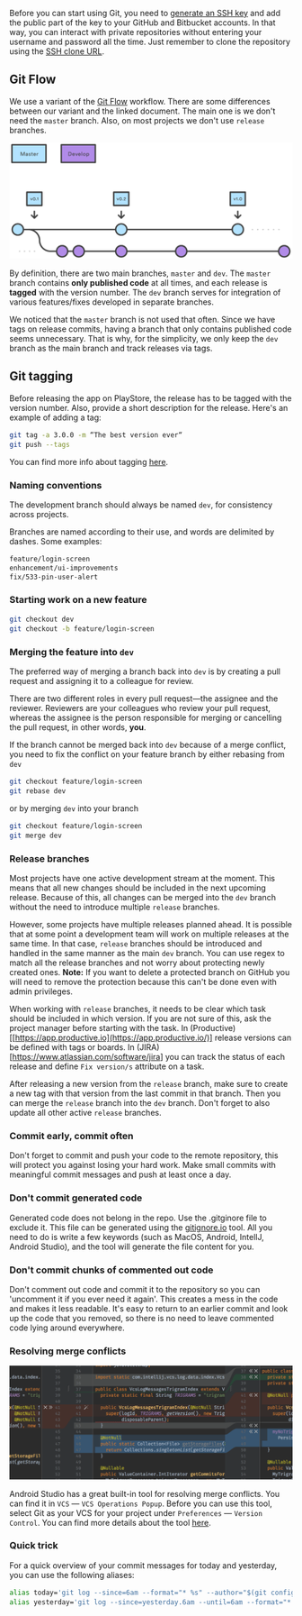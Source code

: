 Before you can start using Git, you need to [generate an SSH key](https://help.github.com/articles/generating-ssh-keys/) and add the public part of the key to your GitHub and Bitbucket accounts.
In that way, you can interact with private repositories without entering your username and password all the time.
Just remember to clone the repository using the [SSH clone URL](https://help.github.com/articles/which-remote-url-should-i-use/#cloning-with-ssh).

## Git Flow

We use a variant of the [Git Flow](https://www.atlassian.com/git/tutorials/comparing-workflows/gitflow-workflow) workflow. There are some differences between our variant and the linked document. The main one is we don't need the `master` branch. Also, on most projects we don't use `release` branches. 

![Git Flow](/img/git-flow.svg)

By definition, there are two main branches, `master` and `dev`.
The `master` branch contains **only published code** at all times, and each release is **tagged** with the version number.
The `dev` branch serves for integration of various features/fixes developed in separate branches.

We noticed that the `master` branch is not used that often. Since we have tags on release commits, having a branch that only contains published code seems unnecessary. That is why, for the simplicity, we only keep the `dev` branch as the main branch and track releases via tags.

## Git tagging

Before releasing the app on PlayStore, the release has to be tagged with the version number. Also, provide a short description for the release. Here's an example of adding a tag:

```bash
git tag -a 3.0.0 -m “The best version ever“
git push --tags
```
You can find more info about tagging [here](https://git-scm.com/book/en/v2/Git-Basics-Tagging).

### Naming conventions

The development branch should always be named `dev`, for consistency across projects.  

Branches are named according to their use, and words are delimited by dashes. Some examples:

    feature/login-screen
    enhancement/ui-improvements
    fix/533-pin-user-alert

### Starting work on a new feature

```bash
git checkout dev
git checkout -b feature/login-screen
```

### Merging the feature into `dev`

The preferred way of merging a branch back into `dev` is by creating a pull request and assigning it to a colleague for review.

There are two different roles in every pull request—the assignee and the reviewer. Reviewers are your colleagues who review your pull request, whereas the assignee is the person responsible for merging or cancelling the pull request, in other words, **you**.

If the branch cannot be merged back into `dev` because of a merge conflict, you need to fix the conflict on your feature branch by either rebasing from `dev`

```bash
git checkout feature/login-screen
git rebase dev
```

or by merging `dev` into your branch

```bash
git checkout feature/login-screen
git merge dev
```

### Release branches

Most projects have one active development stream at the moment. This means that all new changes should be included in the next upcoming release. Because of this, all changes can be merged into the `dev` branch without the need to introduce multiple `release` branches.

However, some projects have multiple releases planned ahead. It is possible that at some point a development team will work on multiple releases at the same time. In that case, `release` branches should be introduced and handled in the same manner as the main `dev` branch. You can use regex to match all the release branches and not worry about protecting newly created ones. **Note:** If you want to delete a protected branch on GitHub you will need to remove the protection because this can't be done even with admin privileges. 

When working with `release` branches, it needs to be clear which task should be included in which version. If you are not sure of this, ask the project manager before starting with the task. In (Productive)[[https://app.productive.io](https://app.productive.io/)] release versions can be defined with tags or boards. In (JIRA)[<https://www.atlassian.com/software/jira>] you can track the status of each release and define `Fix version/s` attribute on a task.

After releasing a new version from the `release` branch, make sure to create a new tag with that version from the last commit in that branch. Then you can merge the `release` branch into the `dev` branch. Don't forget to also update all other active `release` branches.

### Commit early, commit often

Don't forget to commit and push your code to the remote repository, this will protect you against losing your hard work.
Make small commits with meaningful commit messages and push at least once a day.

### Don't commit generated code

Generated code does not belong in the repo. Use the .gitginore file to exclude it. This file can be generated using the [gitignore.io](https://www.gitignore.io/) tool. All you need to do is write a few keywords (such as MacOS, Android, IntellJ, Android Studio), and the tool will generate the file content for you.

### Don't commit chunks of commented out code

Don't comment out code and commit it to the repository so you can 'uncomment it if you ever need it again'. This creates a mess in the code and makes it less readable. It's easy to return to an earlier commit and look up the code that you removed, so there is no need to leave commented code lying around everywhere.

### Resolving merge conflicts

![Resolving conflicts in Android Studio](/img/idea_vcs_magic_resolve.png)

Android Studio has a great built-in tool for resolving merge conflicts.
You can find it in `VCS` — `VCS Operations Popup`.
Before you can use this tool, select Git as your VCS for your project under `Preferences` — `Version Control`.
You can find more details about the tool [here](https://www.jetbrains.com/idea/help/resolving-conflicts.html).

### Quick trick

For a quick overview of your commit messages for today and yesterday, you can use the following aliases:

```bash
alias today='git log --since=6am --format="* %s" --author="$(git config user.email)" --reverse -- | pbcopy'
alias yesterday='git log --since=yesterday.6am --until=6am --format="* %s" --author="$(git config user.email)" --reverse -- | pbcopy'
```
